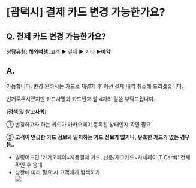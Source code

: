 # [괌택시] 결제 카드 변경 가능한가요?

**Q. 결제 카드 변경 가능한가요?**
----------------------

**상담유형: 해외여행**\_고객 ▶ 결제 ▶ 기타 ▶****예약****

**A.**
------

가능합니다. 변경 원하시는 카드로 재결제 후 이전 결제 내역 취소해 드리겠습니다.  
  
번거로우시겠지만 카드사명과 카드번호 앞 4자리 말씀 부탁드립니다.

**[정책 및 참고사항]**

① 변경하고자 하는 카드가 카카오페이 등록된 상태인지 확인 필요

② **고객이 언급한 카드 정보와 일치하는 카드 정보가 없거나, 유효한 카드가 없는 경우 등..**

* 빌링어드민 '카카오페이=자동결제 카드, 신용/체크카드=자체페이(T Card)' 전체 확인 후 응대
* 상황에 따라 필요 시 고객에게 탐색하기  
  ![](https://kakaomobilitysupport.zendesk.com/hc/article_attachments/43626598897945)